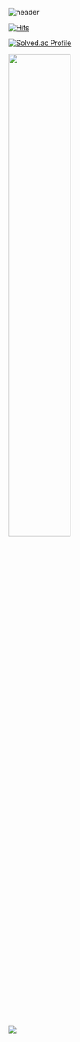 ![header](https://capsule-render.vercel.app/api?type=waving&color=b0d4ff&height=300&section=header&text=Wonhyeong&fontSize=90&animation=fadeIn&fontAlignY=38)

[![Hits](https://hits.seeyoufarm.com/api/count/incr/badge.svg?url=https%3A%2F%2Fgithub.com%2Fgjbae1212%2Fhit-counter)](https://hits.seeyoufarm.com)                    


[![Solved.ac Profile](http://mazassumnida.wtf/api/v2/generate_badge?boj=whl0526)](https://solved.ac/whl0526/)


<a href="s">
  <img src="https://github-readme-stats.vercel.app/api?username=whl0526&theme=whl0526&show_icons=true" width="50%" />
</a>


 ![](https://github-profile-summary-cards.vercel.app/api/cards/profile-details?username=whl0526)

